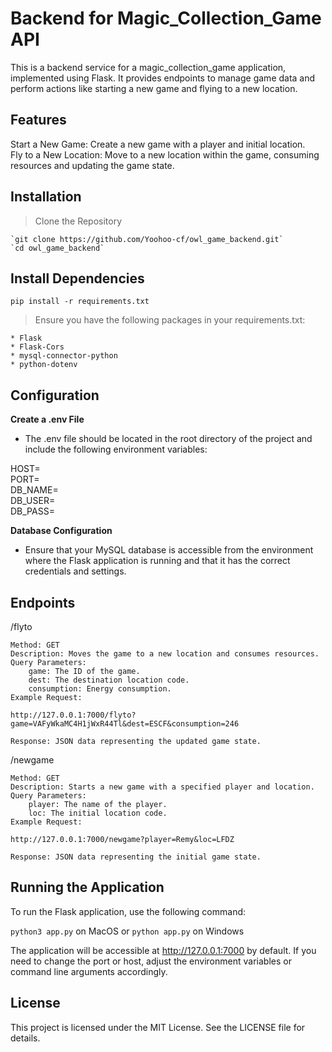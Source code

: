 # Backend for Magic_Collection_Game API

This is a backend service for a magic_collection_game application, implemented using Flask. It provides endpoints to manage game data and perform actions like starting a new game and flying to a new location.

## Features

Start a New Game: Create a new game with a player and initial location.<br>
Fly to a New Location: Move to a new location within the game, consuming resources and updating the game state.

## Installation

> Clone the Repository

    `git clone https://github.com/Yoohoo-cf/owl_game_backend.git`
    `cd owl_game_backend`

## Install Dependencies

`pip install -r requirements.txt`

> Ensure you have the following packages in your requirements.txt:

    * Flask
    * Flask-Cors
    * mysql-connector-python
    * python-dotenv

## Configuration

**Create a .env File**

- The .env file should be located in the root directory of the project and include the following environment variables:

HOST=<your-database-host><br>
PORT=<your-database-port><br>
DB_NAME=<your-database-name><br>
DB_USER=<your-database-user><br>
DB_PASS=<your-database-password><br>

**Database Configuration**

- Ensure that your MySQL database is accessible from the environment where the Flask application is running and that it has the correct credentials and settings.

## Endpoints

/flyto

    Method: GET
    Description: Moves the game to a new location and consumes resources.
    Query Parameters:
        game: The ID of the game.
        dest: The destination location code.
        consumption: Energy consumption.
    Example Request:

    http://127.0.0.1:7000/flyto?game=VAFyWkaMC4H1jWxR44Tl&dest=ESCF&consumption=246

    Response: JSON data representing the updated game state.

/newgame

    Method: GET
    Description: Starts a new game with a specified player and location.
    Query Parameters:
        player: The name of the player.
        loc: The initial location code.
    Example Request:

    http://127.0.0.1:7000/newgame?player=Remy&loc=LFDZ

    Response: JSON data representing the initial game state.

## Running the Application

To run the Flask application, use the following command:

`python3 app.py` on MacOS or `python app.py` on Windows

The application will be accessible at http://127.0.0.1:7000 by default. If you need to change the port or host, adjust the environment variables or command line arguments accordingly.

## License

This project is licensed under the MIT License. See the LICENSE file for details.
